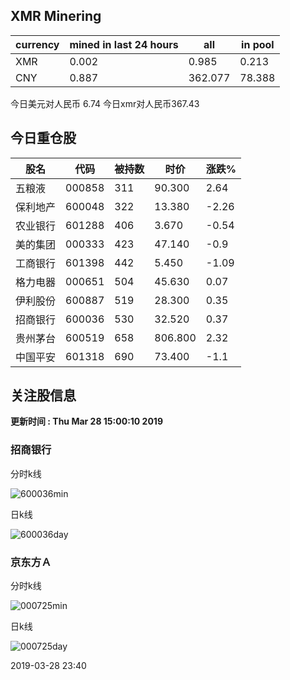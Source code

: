 ## XMR Minering

|currency|mined in last 24 hours|all|in pool|
|---|---|---|---|
|XMR|0.002|0.985|0.213|
|CNY|0.887|362.077|78.388|

今日美元对人民币 6.74	今日xmr对人民币367.43


## 今日重仓股 

|股名|代码|被持数|时价|涨跌%|
|---|---|---|---|---|
|五粮液|000858|311|90.300|2.64|
|保利地产|600048|322|13.380|-2.26|
|农业银行|601288|406|3.670|-0.54|
|美的集团|000333|423|47.140|-0.9|
|工商银行|601398|442|5.450|-1.09|
|格力电器|000651|504|45.630|0.07|
|伊利股份|600887|519|28.300|0.35|
|招商银行|600036|530|32.520|0.37|
|贵州茅台|600519|658|806.800|2.32|
|中国平安|601318|690|73.400|-1.1|

## 关注股信息
**更新时间 : Thu Mar 28 15:00:10 2019**
### 招商银行 
分时k线

![600036min](http://image.sinajs.cn/newchart/min/n/sh600036.gif)

日k线

![600036day](http://image.sinajs.cn/newchart/daily/n/sh600036.gif)

### 京东方Ａ 
分时k线

![000725min](http://image.sinajs.cn/newchart/min/n/sz000725.gif)

日k线

![000725day](http://image.sinajs.cn/newchart/daily/n/sz000725.gif)

2019-03-28 23:40